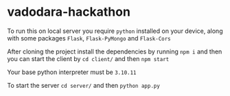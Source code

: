 # vadodara-hackathon

To run this on local server you require `python` installed on your device, along with some packages `Flask`, `Flask-PyMongo` and `Flask-Cors`

After cloning the project install the dependencies by running `npm i` and then you can start the client by `cd client/` and then `npm start`

Your base python interpreter must be `3.10.11`

To start the server `cd server/` and then `python app.py`
